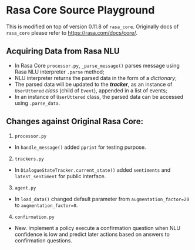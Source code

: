 # Rasa Core Source Playground
This is modified on top of version 0.11.8 of `rasa_core`. Originally docs of `rasa_core` please refer to https://rasa.com/docs/core/.

## Acquiring Data from Rasa NLU
- In Rasa Core `processor.py`, `_parse_message()` parses message using Rasa NLU interpreter `.parse` method;
- NLU interpreter returns the parsed data in the form of a *dictionary*;
- The parsed data will be updated to the ***tracker***, as an instance of `UserUttered` *class* (child of `Event`), appended in a list of events;
- In an instance of `UserUttered` class, the parsed data can be accessed using `.parse_data`.

## Changes against Original Rasa Core:
1. `processor.py`
 - In `handle_message()` added `pprint` for testing purpose.
2. `trackers.py`
 - In `DialogueStateTracker.current_state()` added `sentiments` and `latest_sentiment` for public interface.
3. `agent.py`
 - In `load_data()` changed default parameter from `augmentation_factor=20` to `augmentation_factor=0`.
4. `confirmation.py`
 - New. Implement a policy execute a confirmation question when NLU confidence is low and predict later actions based on answers to confirmation questions.
